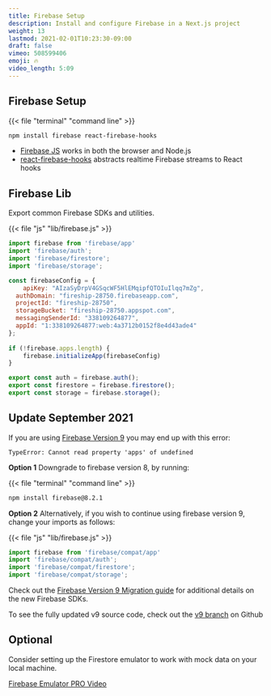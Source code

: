 ```yaml
---
title: Firebase Setup
description: Install and configure Firebase in a Next.js project
weight: 13
lastmod: 2021-02-01T10:23:30-09:00
draft: false
vimeo: 508599406
emoji: 🔥
video_length: 5:09
---
```


## Firebase Setup

{{< file "terminal" "command line" >}}
```bash
npm install firebase react-firebase-hooks
```

- [Firebase JS](https://firebase.google.com/docs/web/setup) works in both the browser and Node.js
- [react-firebase-hooks](https://www.npmjs.com/package/react-firebase-hooks) abstracts realtime Firebase streams to React hooks 

## Firebase Lib

Export common Firebase SDKs and utilities.

{{< file "js" "lib/firebase.js" >}}
```javascript
import firebase from 'firebase/app'
import 'firebase/auth';
import 'firebase/firestore';
import 'firebase/storage';

const firebaseConfig = {
    apiKey: "AIzaSyDrpV4GSqcWF5HlEMqipfQTOIuIlqq7mZg",
  authDomain: "fireship-28750.firebaseapp.com",
  projectId: "fireship-28750",
  storageBucket: "fireship-28750.appspot.com",
  messagingSenderId: "338109264877",
  appId: "1:338109264877:web:4a3712b0152f8e4d43ade4"
};
  
if (!firebase.apps.length) {
    firebase.initializeApp(firebaseConfig)
}

export const auth = firebase.auth();
export const firestore = firebase.firestore();
export const storage = firebase.storage();
```

## Update September 2021

If you are using [Firebase Version 9](/lessons/firebase-v9-migration/) you may end up with this error:

```
TypeError: Cannot read property 'apps' of undefined
```

**Option 1** Downgrade to firebase version 8, by running:

{{< file "terminal" "command line" >}}
```bash
npm install firebase@8.2.1
```


**Option 2** Alternatively, if you wish to continue using firebase version 9, change your imports as follows:


{{< file "js" "lib/firebase.js" >}}
```javascript
import firebase from 'firebase/compat/app'
import 'firebase/compat/auth';
import 'firebase/compat/firestore';
import 'firebase/compat/storage';
```

Check out the [Firebase Version 9 Migration guide](/lessons/firebase-v9-migration/) for additional details on the new Firebase SDKs.

To see the fully updated v9 source code, check out the [v9 branch](https://github.com/fireship-io/next-firebase-course/tree/firebase-v9) on Github


## Optional

Consider setting up the Firestore emulator to work with mock data on your local machine.

[Firebase Emulator PRO Video](/lessons/firebase-emulator-advanced/)

